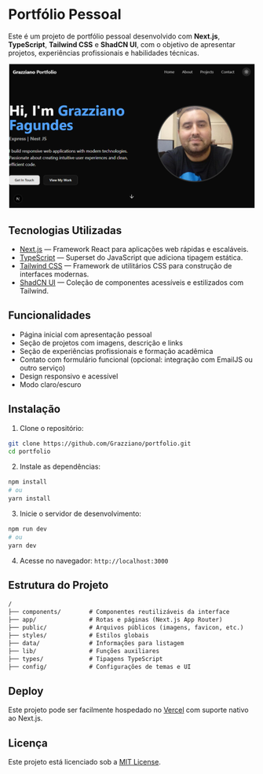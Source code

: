 # Portfólio Pessoal

Este é um projeto de portfólio pessoal desenvolvido com **Next.js**, **TypeScript**, **Tailwind CSS** e **ShadCN UI**, com o objetivo de apresentar projetos, experiências profissionais e habilidades técnicas.

<div align="center">
  <img src="./public/img/portfolio.png" width="500" heigth="500">
</div>

## Tecnologias Utilizadas

- [Next.js](https://nextjs.org/) — Framework React para aplicações web rápidas e escaláveis.
- [TypeScript](https://www.typescriptlang.org/) — Superset do JavaScript que adiciona tipagem estática.
- [Tailwind CSS](https://tailwindcss.com/) — Framework de utilitários CSS para construção de interfaces modernas.
- [ShadCN UI](https://ui.shadcn.dev/) — Coleção de componentes acessíveis e estilizados com Tailwind.

## Funcionalidades

- Página inicial com apresentação pessoal
- Seção de projetos com imagens, descrição e links
- Seção de experiências profissionais e formação acadêmica
- Contato com formulário funcional (opcional: integração com EmailJS ou outro serviço)
- Design responsivo e acessível
- Modo claro/escuro

## Instalação

1. Clone o repositório:

```bash
git clone https://github.com/Grazziano/portfolio.git
cd portfolio
```

2. Instale as dependências:

```bash
npm install
# ou
yarn install
```

3. Inicie o servidor de desenvolvimento:

```bash
npm run dev
# ou
yarn dev
```

4. Acesse no navegador: `http://localhost:3000`

## Estrutura do Projeto

```
/
├── components/        # Componentes reutilizáveis da interface
├── app/               # Rotas e páginas (Next.js App Router)
├── public/            # Arquivos públicos (imagens, favicon, etc.)
├── styles/            # Estilos globais
├── data/              # Informações para listagem
├── lib/               # Funções auxiliares
├── types/             # Tipagens TypeScript
├── config/            # Configurações de temas e UI
```

## Deploy

Este projeto pode ser facilmente hospedado no [Vercel](https://vercel.com/) com suporte nativo ao Next.js.

## Licença

Este projeto está licenciado sob a [MIT License](LICENSE).
